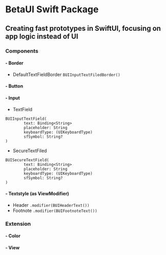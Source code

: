 # BetaUI Swift Package
## Creating fast prototypes in SwiftUI, focusing on app logic instead of UI

### Components

#### - Border
- DefaultTextFieldBorder ```BUIInputTextFiledBorder()```
#### - Button
#### - Input
- TextField
 
 ```
 BUIInputTextField(
		 text: Binding<String>
		 placeholder: String
		 keyboardType: (UIKeyboardType)
		 sfSymbol: String?
 )
 ```
 
- SecureTextFiled

 ```
 BUISecureTextField(
		 text: Binding<String>
		 placeholder: String
		 keyboardType: (UIKeyboardType)
		 sfSymbol: String?
 )
 ```
#### - Textstyle (as ViewModifier)
- Header ```.modifier(BUIHeaderText())```
- Footnote ```.modifier(BUIFootnoteText())```

### Extension
#### - Color
#### - View